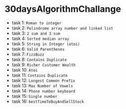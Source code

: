 # 30daysAlgorithmChallange

- task 1: `Roman to integer`
- task 2: `Polindrome array number and linked list`
- task 3: `2 sum and 3 sum`
- task 4: `Sorted median array`
- task 5: `String in Integer (atoi)`
- task 6: `Valid Parentheses`
- task 7: `FizzBuzz`
- task 8: `Contains Duplicate`
- task 9: `Richer Customer Wealth`
- task 10: `Atoi`
- task 11: `Contains Duplicate`
- task 12: `Longest Common Prefix`
- task 13: `Max Number of Vowels`
- task 14: `Phone number keyboard`
- task 15: `Single number`
- task 16: `bestTimeToBuyAndSellStock`
